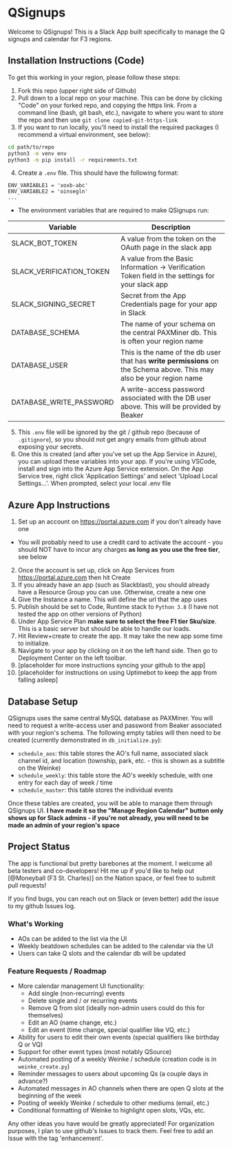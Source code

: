 # QSignups

Welcome to QSignups! This is a Slack App built specifically to manage the Q signups and calendar for F3 regions.

## Installation Instructions (Code)

To get this working in your region, please follow these steps:

1. Fork this repo (upper right side of Github)
2. Pull down to a local repo on your machine. This can be done by clicking "Code" on your forked repo, and copying the https link. From a command line (bash, git bash, etc.), navigate to where you want to store the repo and then use ```git clone copied-git-https-link```
3. If you want to run locally, you'll need to install the required packages (I recommend a virtual environment, see below):
```bash
cd path/to/repo
python3 -m venv env 
python3 -m pip install -r requirements.txt
```
4. Create a `.env` file. This should have the following format:
```
ENV_VARIABLE1 = 'xoxb-abc'
ENV_VARIABLE2 = 'oinsegln'
...
```
* The environment variables that are required to make QSignups run:

| Variable      | Description      |
| ---------| ------------|
| SLACK_BOT_TOKEN | A value from the token on the OAuth page in the slack app |
| SLACK_VERIFICATION_TOKEN | A value from the Basic Information -> Verification Token field in the settings for your slack app |
| SLACK_SIGNING_SECRET | Secret from the App Credentials page for your app in Slack |
| DATABASE_SCHEMA | The name of your schema on the central PAXMiner db. This is often your region name |
| DATABASE_USER | This is the name of the db user that has **write permissions** on the Schema above. This may also be your region name |
| DATABASE_WRITE_PASSWORD | A write-access password associated with the DB user above. This will be provided by Beaker |

5. This `.env` file will be ignored by the git / github repo (because of `.gitignore`), so you should not get angry emails from github about exposing your secrets.
6. One this is created (and after you've set up the App Service in Azure), you can upload these variables into your app. If you're using VSCode, install and sign into the Azure App Service extension. On the App Service tree, right click 'Application Settings' and select 'Upload Local Settings...'. When prompted, select your local .env file

## Azure App Instructions

1. Set up an account on https://portal.azure.com if you don't already have one
  * You will probably need to use a credit card to activate the account - you should NOT have to incur any charges **as long as you use the free tier**, see below
2. Once the account is set up, click on App Services from https://portal.azure.com then hit Create
3. If you already have an app (such as Slackblast), you should already have a Resource Group you can use. Otherwise, create a new one
4. Give the Instance a name. This will define the url that the app uses
5. Publish should be set to Code, Runtime stack to `Python 3.8` (I have not tested the app on other versions of Python)
6. Under App Service Plan **make sure to select the free F1 tier Sku/size**. This is a basic server but should be able to handle our loads.
7. Hit Review+create to create the app. It may take the new app some time to initialize.
8. Navigate to your app by clicking on it on the left hand side. Then go to Deployment Center on the left toolbar.
9. [placeholder for more instructions syncing your github to the app]
10. [placeholder for instructions on using Uptimebot to keep the app from falling asleep]

## Database Setup

QSignups uses the same central MySQL database as PAXMiner. You will need to request a write-access user and password from Beaker associated with your region's schema. The following empty tables will then need to be created (currently demonstrated in `db_initialize.py`):

* `schedule_aos`: this table stores the AO's full name, associated slack channel id, and location (township, park, etc. - this is shown as a subtitle on the Weinke)
* `schedule_weekly`: this table store the AO's weekly schedule, with one entry for each day of week / time
* `schedule_master`: this table stores the individual events

Once these tables are created, you will be able to manage them through QSignups UI. **I have made it so the "Manage Region Calendar" button only shows up for Slack admins - if you're not already, you will need to be made an admin of your region's space**

## Project Status

The app is functional but pretty barebones at the moment. I welcome all beta testers and co-developers! Hit me up if you'd like to help out [@Moneyball (F3 St. Charles)] on the Nation space, or feel free to submit pull requests!

If you find bugs, you can reach out on Slack or (even better) add the issue to my github Issues log.

### What's Working
* AOs can be added to the list via the UI
* Weekly beatdown schedules can be added to the calendar via the UI
* Users can take Q slots and the calendar db will be updated

### Feature Requests / Roadmap
* More calendar management UI functionality:
  * Add single (non-recurring) events
  * Delete single and / or recurring events
  * Remove Q from slot (ideally non-admin users could do this for themselves)
  * Edit an AO (name change, etc.)
  * Edit an event (time change, special qualifier like VQ, etc.)
* Ability for users to edit their own events (special qualifiers like birthday Q or VQ)
* Support for other event types (most notably QSource)
* Automated posting of a weekly Weinke / schedule (creation code is in `weinke_create.py`)
* Reminder messages to users about upcoming Qs (a couple days in advance?)
* Automated messages in AO channels when there are open Q slots at the beginning of the week
* Posting of weekly Weinke / schedule to other mediums (email, etc.)
* Conditional formatting of Weinke to highlight open slots, VQs, etc.

Any other ideas you have would be greatly appreciated! For organization purposes, I plan to use github's Issues to track them. Feel free to add an Issue with the tag 'enhancement'.
